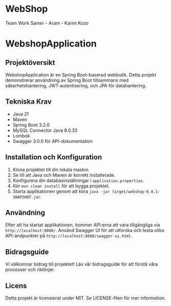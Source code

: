 # WebShop
Team Work Samer - Aram - Karim Kozo

# WebshopApplication

## Projektöversikt
WebshopApplication är en Spring Boot-baserad webbutik. Detta projekt demonstrerar användning av Spring Boot tillsammans med säkerhetshantering, JWT-autentisering, och JPA för datahantering.

## Tekniska Krav
- Java 21
- Maven
- Spring Boot 3.2.0
- MySQL Connector Java 8.0.33
- Lombok
- Swagger 3.0.0 för API-dokumentation

## Installation och Konfiguration
1. Klona projektet till din lokala maskin.
2. Se till att Java och Maven är korrekt installerade.
3. Konfigurera din databasinställningar i `application.properties`.
4. Kör `mvn clean install` för att bygga projektet.
5. Starta applikationen genom att köra `java -jar target/webshop-0.0.1-SNAPSHOT.jar`.

## Användning
Efter att ha startat applikationen, kommer API:erna att vara tillgängliga via `http://localhost:8080/`.
Använd Swagger UI för att utforska och testa olika API-ändpunkter på `http://localhost:8080/swagger-ui.html`.

## Bidragsguide
Vi välkomnar bidrag till projektet! Läs vår bidragsguide för att förstå våra processer och riktlinjer.

## Licens
Detta projekt är licensierat under MIT. Se LICENSE-filen för mer information.
